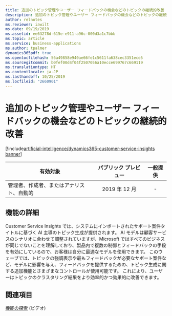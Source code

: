 ```yaml
---
title: 追加のトピック管理やユーザー フィードバックの機会などのトピックの継続的改善
description: 追加のトピック管理やユーザー フィードバックの機会などのトピックの継続的改善
author: relnotes
ms.reviewer: iawilt
ms.date: 09/19/2019
ms.assetid: ee63278d-615e-e911-a96c-000d3a1c7bbb
ms.topic: article
ms.service: business-applications
ms.author: tpalmer
dynamics365pdf: true
ms.openlocfilehash: 56a49858e940ae66fe1c5611fa638cec3351ece5
ms.sourcegitcommit: b0fef00d4f04f2507056a10ecce699767c669119
ms.translationtype: HT
ms.contentlocale: ja-JP
ms.lasthandoff: 10/25/2019
ms.locfileid: "2660901"
---
```

# <a name="continuous-topic-improvement-such-as-additional-topic-controls-opportunities-for-user-feedback"></a>追加のトピック管理やユーザー フィードバックの機会などのトピックの継続的改善
[!include[artificial-intelligence/dynamics365-customer-service-insights banner](../includes/artificial-intelligence/dynamics365-customer-service-insights.md)]

| 有効対象    |  パブリック プレビュー | 一般提供 | 
| ---------- | :----------: |:----------: |
|管理者、作成者、またはアナリスト、自動的|2019 年 12 月| -|






## <a name="feature-details"></a>機能の詳細
<!--feature detail start -->
Customer Service Insights では、システムにインポートされたサポート案件タイトルに基づく AI 主導のトピック生成が提供されます。 AI モデルは顧客サービスのシナリオに合わせて調整されていますが、Microsoft ではすべてのビジネスが同じでないことを理解しており、製品内で複数の制御とフィードバックの手段を有効にしているので、お客様は自分に最適なモデルを使用できます。 このウェーブでは、トピックの強調表示や最もフィードバックが必要なサポート案件など、モデルに影響を与え、フィードバックを提供するための、トピック生成に関する追加機能とさまざまなコントロールが使用可能です。 これにより、ユーザーはトピックのクラスタリング結果をより効率的かつ効果的に改善できます。
<!--feature detail end -->










## <a name="see-also"></a>関連項目
[機能の探索](https://aka.ms/ROGCSI19RW2ROV2) (ビデオ)
